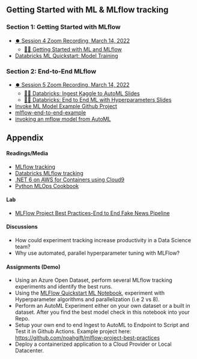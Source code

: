 ## Getting Started with ML & MLflow tracking

### Section 1:  Getting Started with MLflow
* [⏺️ Session 4 Zoom Recording, March 14, 2022](https://vimeo.com/701807976)
  * [👨‍🏫 Getting Started with ML and MLflow](https://docs.google.com/presentation/d/1CK3Fz_mN5x9yhXtAAB3VHThRF1-GxMFo23c7UIDSMMY/edit?usp=sharing)
* [Databricks ML Quickstart: Model Training](https://docs.microsoft.com/en-us/azure/databricks/_static/notebooks/mlflow/ml-quickstart-training.html) 

### Section 2:  End-to-End MLflow
* [⏺️ Session 5 Zoom Recording, March 14, 2022](https://vimeo.com/701809558)
  * [👨‍🏫 Databricks: Ingest Kaggle to AutoML Slides](https://docs.google.com/presentation/d/18_DU1MdTtdXKYyPU-T5B5dHwVf-0zS0LIKMug2AIbUs/edit?usp=sharing)
  * [👨‍🏫 Databricks: End to End ML with Hyperparameters Slides](https://docs.google.com/presentation/d/1WDYfsog6a9JpCnYouzkPt78VJrGWX1kAj7PcA-Z1n3Q/edit?usp=sharing)
* [Invoke ML Model Example Github Project](https://github.com/noahgift/mlflow-project-best-practices)
* [mlflow-end-to-end-example](https://docs.microsoft.com/en-us/azure/databricks/_static/notebooks/mlflow/mlflow-end-to-end-example.html)
* [invoking an mflow model from AutoML](https://github.com/FourthBrain/databricks-zero-to-mlops/tree/main/src/week2-mlflow/invoke_predictions)

## Appendix

#### Readings/Media

* [MLflow tracking](https://www.mlflow.org/docs/latest/tracking.html)
* [Databricks MLflow tracking](https://docs.databricks.com/applications/mlflow/tracking.html)
* [.NET 6 on AWS for Containers using Cloud9](https://github.com/noahgift/dot-net-6-aws)
* [Python MLOps Cookbook](https://github.com/noahgift/Python-MLOps-Cookbook)


#### Lab

* [MLFlow Project Best Practices-End to End Fake News Pipeline](https://github.com/noahgift/mlflow-project-best-practices)

#### Discussions

* How could experiment tracking increase productivity in a Data Science team?
* Why use automated, parallel hyperparameter tuning with MLFlow?

#### Assignments (Demo)

* Using an Azure Open Dataset, perform several MLflow tracking experiments and identify the best runs.
* Using the [MLFlow Quickstart ML Notebook](https://github.com/FourthBrain/databricks-zero-to-mlops/blob/main/src/week2-mlflow/ML%20Quickstart:%20Model%20Training.py), experiment with Hyperparameter algorithms and parallelization (i.e 2 vs 8). 
* Perform an AutoML Experiment either on your own dataset or a built in dataset.  After you find the best model check in this notebook into your Repo. 
* Setup your own end to end Ingest to AutoML to Endpoint to Script and Test it in Github Actions.  Example project here: https://github.com/noahgift/mlflow-project-best-practices
* Deploy a containerized application to a Cloud Provider or Local Datacenter.
